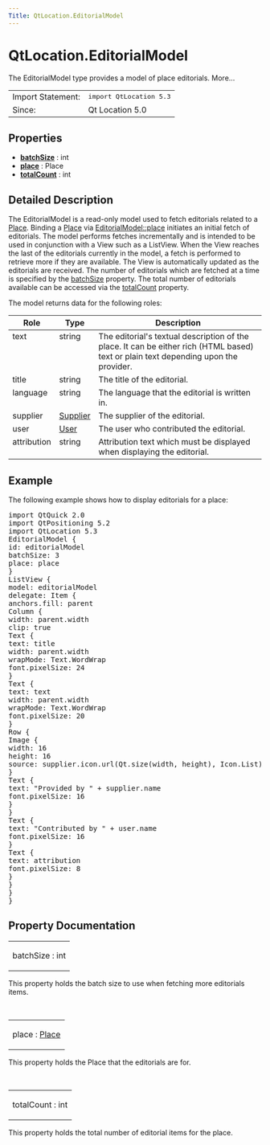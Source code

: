 ```yaml
---
Title: QtLocation.EditorialModel
---
```


# QtLocation.EditorialModel

<span class="subtitle"></span>
<!-- $$$EditorialModel-brief -->
<p>The EditorialModel type provides a model of place editorials. More...</p>
<!-- @@@EditorialModel -->
<table class="alignedsummary">
<tr><td class="memItemLeft rightAlign topAlign"> Import Statement:</td><td class="memItemRight bottomAlign"> </b><tt>import QtLocation 5.3</tt></td></tr><tr><td class="memItemLeft rightAlign topAlign"> Since:</td><td class="memItemRight bottomAlign">  Qt Location 5.0</td></tr></table><ul>
</ul>
<h2>Properties</h2>
<ul>
<li class="fn"><b><b><a href="#batchSize-prop">batchSize</a></b></b> : int</li>
<li class="fn"><b><b><a href="#place-prop">place</a></b></b> : Place</li>
<li class="fn"><b><b><a href="#totalCount-prop">totalCount</a></b></b> : int</li>
</ul>
<!-- $$$EditorialModel-description -->
<h2>Detailed Description</h2>
<p>The EditorialModel is a read-only model used to fetch editorials related to a <a href="QtLocation.Place.md">Place</a>. Binding a <a href="QtLocation.Place.md">Place</a> via <a href="#place-prop">EditorialModel::place</a> initiates an initial fetch of editorials. The model performs fetches incrementally and is intended to be used in conjunction with a View such as a ListView. When the View reaches the last of the editorials currently in the model, a fetch is performed to retrieve more if they are available. The View is automatically updated as the editorials are received. The number of editorials which are fetched at a time is specified by the <a href="#batchSize-prop">batchSize</a> property. The total number of editorials available can be accessed via the <a href="#totalCount-prop">totalCount</a> property.</p>
<p>The model returns data for the following roles:</p>
<table class="generic">
<thead><tr class="qt-style"><th >Role</th><th >Type</th><th >Description</th></tr></thead>
<tr valign="top"><td >text</td><td >string</td><td >The editorial's textual description of the place. It can be either rich (HTML based) text or plain text depending upon the provider.</td></tr>
<tr valign="top"><td >title</td><td >string</td><td >The title of the editorial.</td></tr>
<tr valign="top"><td >language</td><td >string</td><td >The language that the editorial is written in.</td></tr>
<tr valign="top"><td >supplier</td><td ><a href="QtLocation.Supplier.md">Supplier</a></td><td >The supplier of the editorial.</td></tr>
<tr valign="top"><td >user</td><td ><a href="QtLocation.User.md">User</a></td><td >The user who contributed the editorial.</td></tr>
<tr valign="top"><td >attribution</td><td >string</td><td >Attribution text which must be displayed when displaying the editorial.</td></tr>
</table>
<h2>Example</h2>
<p>The following example shows how to display editorials for a place:</p>
<pre class="qml">import QtQuick 2.0
import QtPositioning 5.2
import QtLocation 5.3
<span class="type">EditorialModel</span> {
<span class="name">id</span>: <span class="name">editorialModel</span>
<span class="name">batchSize</span>: <span class="number">3</span>
<span class="name">place</span>: <span class="name">place</span>
}
<span class="type">ListView</span> {
<span class="name">model</span>: <span class="name">editorialModel</span>
<span class="name">delegate</span>: <span class="name">Item</span> {
<span class="name">anchors</span>.fill: <span class="name">parent</span>
<span class="type">Column</span> {
<span class="name">width</span>: <span class="name">parent</span>.<span class="name">width</span>
<span class="name">clip</span>: <span class="number">true</span>
<span class="type">Text</span> {
<span class="name">text</span>: <span class="name">title</span>
<span class="name">width</span>: <span class="name">parent</span>.<span class="name">width</span>
<span class="name">wrapMode</span>: <span class="name">Text</span>.<span class="name">WordWrap</span>
<span class="name">font</span>.pixelSize: <span class="number">24</span>
}
<span class="type">Text</span> {
<span class="name">text</span>: <span class="name">text</span>
<span class="name">width</span>: <span class="name">parent</span>.<span class="name">width</span>
<span class="name">wrapMode</span>: <span class="name">Text</span>.<span class="name">WordWrap</span>
<span class="name">font</span>.pixelSize: <span class="number">20</span>
}
<span class="type">Row</span> {
<span class="type">Image</span> {
<span class="name">width</span>: <span class="number">16</span>
<span class="name">height</span>: <span class="number">16</span>
<span class="name">source</span>: <span class="name">supplier</span>.<span class="name">icon</span>.<span class="name">url</span>(<span class="name">Qt</span>.<span class="name">size</span>(<span class="name">width</span>, <span class="name">height</span>), <span class="name">Icon</span>.<span class="name">List</span>)
}
<span class="type">Text</span> {
<span class="name">text</span>: <span class="string">&quot;Provided by &quot;</span> <span class="operator">+</span> <span class="name">supplier</span>.<span class="name">name</span>
<span class="name">font</span>.pixelSize: <span class="number">16</span>
}
}
<span class="type">Text</span> {
<span class="name">text</span>: <span class="string">&quot;Contributed by &quot;</span> <span class="operator">+</span> <span class="name">user</span>.<span class="name">name</span>
<span class="name">font</span>.pixelSize: <span class="number">16</span>
}
<span class="type">Text</span> {
<span class="name">text</span>: <span class="name">attribution</span>
<span class="name">font</span>.pixelSize: <span class="number">8</span>
}
}
}
}</pre>
<!-- @@@EditorialModel -->
<h2>Property Documentation</h2>
<!-- $$$batchSize -->
<table class="qmlname"><tr valign="top"><td class="tblQmlPropNode"><p><span class="name">batchSize</span> : <span class="type">int</span></p></td></tr></table><p>This property holds the batch size to use when fetching more editorials items.</p>
<!-- @@@batchSize -->
<br/>
<!-- $$$place -->
<table class="qmlname"><tr valign="top"><td class="tblQmlPropNode"><p><span class="name">place</span> : <span class="type"><a href="QtLocation.Place.md">Place</a></span></p></td></tr></table><p>This property holds the Place that the editorials are for.</p>
<!-- @@@place -->
<br/>
<!-- $$$totalCount -->
<table class="qmlname"><tr valign="top"><td class="tblQmlPropNode"><p><span class="name">totalCount</span> : <span class="type">int</span></p></td></tr></table><p>This property holds the total number of editorial items for the place.</p>
<!-- @@@totalCount -->
<br/>
